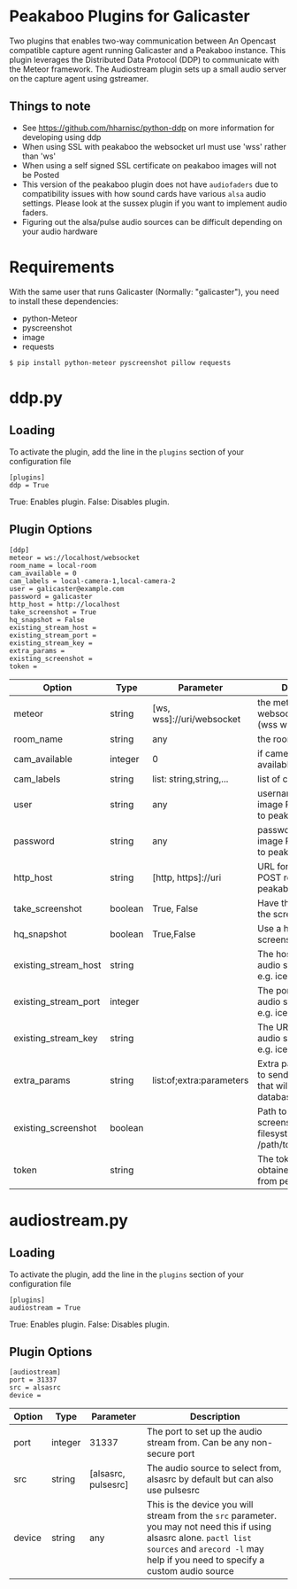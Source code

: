 Peakaboo Plugins for Galicaster
===================================

Two plugins that enables two-way communication between An Opencast compatible capture agent running Galicaster and a Peakaboo instance. This plugin leverages the Distributed Data Protocol (DDP) to communicate with the Meteor framework. The Audiostream plugin sets up a small audio server on the capture agent using gstreamer.

Things to note
--------------
* See https://github.com/hharnisc/python-ddp on more information for developing using ddp
* When using SSL with peakaboo the websocket url must use 'wss' rather than 'ws'
* When using a self signed SSL certificate on peakaboo images will not be Posted
* This version of the peakaboo plugin does not have `audiofaders` due to compatibility issues with how sound cards have various `alsa` audio settings. Please look at the sussex plugin if you want to implement audio faders.
* Figuring out the alsa/pulse audio sources can be difficult depending on your audio hardware


# Requirements

With the same user that runs Galicaster (Normally: "galicaster"), you need to install these dependencies:

* python-Meteor
* pyscreenshot
* image
* requests

```
$ pip install python-meteor pyscreenshot pillow requests
```

# ddp.py
Loading
-------

To activate the plugin, add the line in the `plugins` section of your configuration file

    [plugins]
    ddp = True

True: Enables plugin.
False: Disables plugin.

Plugin Options
--------------

    [ddp]
    meteor = ws://localhost/websocket
    room_name = local-room
    cam_available = 0
    cam_labels = local-camera-1,local-camera-2
    user = galicaster@example.com
    password = galicaster
    http_host = http://localhost
    take_screenshot = True
    hq_snapshot = False
    existing_stream_host =
    existing_stream_port =
    existing_stream_key =
    extra_params =
    existing_screenshot =
    token =


| Option               | Type    | Parameter                 | Description                                                                          |
|----------------------|---------|---------------------------|--------------------------------------------------------------------------------------|
| meteor               | string  | [ws, wss]://uri/websocket | the meteor ddp websocket interface (wss when using SSL)                              |
| room_name            | string  | any                       | the room name                                                                        |
| cam_available        | integer | 0                         | if cameras feeds are available in the room                                           |
| cam_labels           | string  | list: string,string,...   | list of camera names                                                                 |
| user                 | string  | any                       | username for sending image POST requests to peakaboo                                 |
| password             | string  | any                       | password for sending image POST requests to peakaboo                                 |
| http_host            | string  | [http, https]://uri       | URL for sending image POST requests to peakaboo                                      |
| take_screenshot      | boolean | True, False               | Have the plugin take the screenshot                                                  |
| hq_snapshot          | boolean | True,False                | Use a high quality screenshot                                                        |
| existing_stream_host | string  |                           | The host for an existing audio stream service e.g. icecast server                    |
| existing_stream_port | integer |                           | The port for an existing audio stream service e.g. icecast server                    |
| existing_stream_key  | string  |                           | The URI for an existing audio stream service e.g. icecast server                     |
| extra_params         | string  | list:of;extra:parameters  | Extra params you want to send to peakaboo that will make it into the database to use |
| existing_screenshot  | boolean |                           | Path to an existing screenshot on the filesystem /path/to/screenshot.jpg             |
| token                | string  |                           | The token that will be obtained automatically from peakaboo                          |

# audiostream.py
Loading
-------

To activate the plugin, add the line in the `plugins` section of your configuration file


    [plugins]
    audiostream = True

True: Enables plugin.
False: Disables plugin.

Plugin Options
--------------

    [audiostream]
    port = 31337
    src = alsasrc
    device =

| Option | Type    | Parameter           | Description                                                                                                                                                                                            |
|--------|---------|---------------------|--------------------------------------------------------------------------------------------------------------------------------------------------------------------------------------------------------|
| port   | integer | 31337               | The port to set up the audio stream from. Can be any non-secure port                                                                                                                                   |
| src    | string  | [alsasrc, pulsesrc] | The audio source to select from, alsasrc by default but can also use pulsesrc                                                                                                                          |
| device | string  | any                 | This is the device you will stream from the `src` parameter. you may not need this if using alsasrc alone. `pactl list sources` and `arecord -l` may help if you need to specify a custom audio source |
